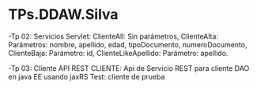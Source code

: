 # TPs.DDAW.Silva

-Tp 02: Servicios Servlet: 
ClienteAll: Sin parámetros, 
ClienteAlta: Parámetros: nombre, apellido, edad, tipoDocumento, numeroDocumento, 
ClienteBaja: Parámetro: id, 
ClienteLikeApellido: Parámetro: apellido.

-Tp 03: Cliente API REST CLIENTE: 
Api de Servicio REST para cliente DAO en java EE usando jaxRS 
Test: cliente de prueba
